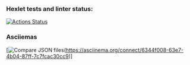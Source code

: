 ### Hexlet tests and linter status:

[![Actions Status](https://github.com/Nikitoring/backend-project-46/workflows/hexlet-check/badge.svg)](https://github.com/Nikitoring/backend-project-46/actions)

### Asciiemas

[![Compare JSON files](https://asciinema.org/connect/6344f008-63e7-4b04-87ff-7c7fcac30cc9.svg)(https://asciinema.org/connect/6344f008-63e7-4b04-87ff-7c7fcac30cc9)]
